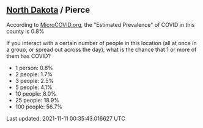 
## [North Dakota](/united-states/north-dakota) / Pierce

According to [MicroCOVID.org](http://microcovid.org),
the "Estimated Prevalence" of COVID in this county is 0.8%

If you interact with a certain number of people in this location
(all at once in a group, or spread out across the day), what is the chance that
1 or more of them has COVID?

- 1 person: 0.8%
- 2 people: 1.7%
- 3 people: 2.5%
- 5 people: 4.1%
- 10 people: 8.0%
- 25 people: 18.9%
- 100 people: 56.7%

Last updated: 2021-11-11 00:35:43.016627 UTC
